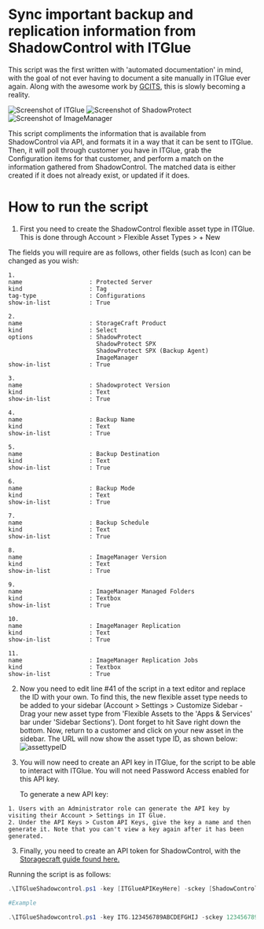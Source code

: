 # Sync important backup and replication information from ShadowControl with ITGlue

This script was the first written with 'automated documentation' in mind, with the goal of not ever having to document a site manually in ITGlue ever again. Along with the awesome work by [GCITS](https://github.com/GCITS/knowledge-base/tree/master/ITGlue), this is slowly becoming a reality.

![Screenshot of ITGlue](https://i.imgur.com/wC52wea.png)
![Screenshot of ShadowProtect](https://i.imgur.com/jdyIDFK.png) ![Screenshot of ImageManager](https://i.imgur.com/wgsXEcP.png)

This script compliments the information that is available from ShadowControl via API, and formats it in a way that it can be sent to ITGlue. Then, it will poll through customer you have in ITGlue, grab the Configuration items for that customer, and perform a match on the information gathered from ShadowControl. The matched data is either created if it does not already exist, or updated if it does.

# How to run the script

1. First you need to create the ShadowControl flexible asset type in ITGlue. This is done through Account > Flexible Asset Types > + New

The fields you will require are as follows, other fields (such as Icon) can be changed as you wish:
```
1.
name                   : Protected Server
kind                   : Tag
tag-type               : Configurations
show-in-list           : True

2.
name                   : StorageCraft Product
kind                   : Select
options                : ShadowProtect
                         ShadowProtect SPX
                         ShadowProtect SPX (Backup Agent)
                         ImageManager
show-in-list           : True

3.
name                   : Shadowprotect Version
kind                   : Text
show-in-list           : True

4.
name                   : Backup Name
kind                   : Text
show-in-list           : True

5.
name                   : Backup Destination
kind                   : Text
show-in-list           : True

6.
name                   : Backup Mode
kind                   : Text
show-in-list           : True

7.
name                   : Backup Schedule
kind                   : Text
show-in-list           : True

8.
name                   : ImageManager Version
kind                   : Text
show-in-list           : True

9.
name                   : ImageManager Managed Folders
kind                   : Textbox
show-in-list           : True

10.
name                   : ImageManager Replication
kind                   : Text
show-in-list           : True

11.
name                   : ImageManager Replication Jobs
kind                   : Textbox
show-in-list           : True
```

2. Now you need to edit line #41 of the script in a text editor and replace the ID with your own. To find this, the new flexible asset type needs to be added to your sidebar (Account > Settings > Customize Sidebar - Drag your new asset type from 'Flexible Assets to the 'Apps & Services' bar under 'Sidebar Sections'). Dont forget to hit Save right down the bottom. Now, return to a customer and click on your new asset in the sidebar. The URL will now show the asset type ID, as shown below:
![assettypeID](https://i.imgur.com/A3s67d2.png)

3. You will now need to create an API key in ITGlue, for the script to be able to interact with ITGlue. You will not need Password Access enabled for this API key.

   To generate a new API key:
```
1. Users with an Administrator role can generate the API key by visiting their Account > Settings in IT Glue.
2. Under the API Keys > Custom API Keys, give the key a name and then generate it. Note that you can't view a key again after it has been generated. 
```

3. Finally, you need to create an API token for ShadowControl, with the [Storagecraft guide found here.](https://support.storagecraft.com/s/article/configuring-users-and-access?language=en_US#node_29429)



Running the script is as follows:
```powershell
.\ITGlueShadowcontrol.ps1 -key [ITGlueAPIKeyHere] -sckey [ShadowControlTokenHere] -hostname [ShadowControlInternal/ExternalHostnameHere]

#Example

.\ITGlueShadowcontrol.ps1 -key ITG.123456789ABCDEFGHIJ -sckey 12345678910 -hostname shadowcontrol.constoso.com

